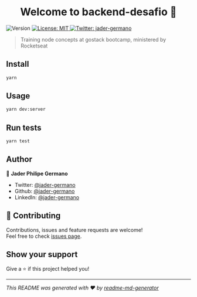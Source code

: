 <h1 align="center">Welcome to backend-desafio 👋</h1>
<p>
  <img alt="Version" src="https://img.shields.io/badge/version-1.0.0-blue.svg?cacheSeconds=2592000" />
  <a href="#" target="_blank">
    <img alt="License: MIT" src="https://img.shields.io/badge/License-MIT-yellow.svg" />
  </a>
  <a href="https://twitter.com/jader-germano" target="_blank">
    <img alt="Twitter: jader-germano" src="https://img.shields.io/twitter/follow/jader-germano.svg?style=social" />
  </a>
</p>

> Training node concepts at gostack bootcamp, ministered by Rocketseat

## Install

```sh
yarn
```

## Usage

```sh
yarn dev:server
```

## Run tests

```sh
yarn test
```

## Author

👤 **Jader Philipe Germano**

* Twitter: [@jader-germano](https://twitter.com/jader-germano)
* Github: [@jader-germano](https://github.com/jader-germano)
* LinkedIn: [@jader-germano](https://linkedin.com/in/jader-germano)

## 🤝 Contributing

Contributions, issues and feature requests are welcome!<br />Feel free to check [issues page](https://github.com/jader-germano/gostack-fundamentos-node-challenge/issues). 

## Show your support

Give a ⭐️ if this project helped you!

***
_This README was generated with ❤️ by [readme-md-generator](https://github.com/kefranabg/readme-md-generator)_